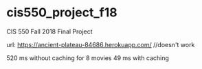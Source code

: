 # cis550_project_f18
CIS 550 Fall 2018 Final Project

url: https://ancient-plateau-84686.herokuapp.com/ //doesn't work


520 ms without caching for 8 movies
49 ms with caching
